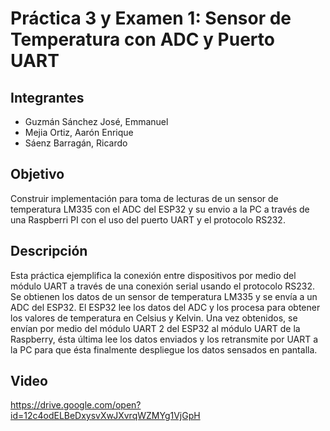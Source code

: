 # Práctica 3 y Examen 1: Sensor de Temperatura con ADC y Puerto UART

## Integrantes

* Guzmán Sánchez José, Emmanuel
* Mejia Ortiz, Aarón Enrique
* Sáenz Barragán, Ricardo

## Objetivo
Construir implementación para toma de lecturas de un sensor de temperatura LM335 con el ADC del ESP32 y su envio
a la PC a través de una Raspberri PI con el uso del puerto UART y el protocolo RS232.

## Descripción
Esta práctica ejemplifica la conexión entre dispositivos por medio del módulo UART a través de una conexión serial 
usando el protocolo RS232. Se obtienen los datos de un sensor de temperatura LM335 y se envía a un ADC del ESP32.
El ESP32 lee los datos del ADC y los procesa para obtener los valores de temperatura en Celsius y Kelvin. Una vez obtenidos, se envían por medio del módulo UART 2 del ESP32 al módulo UART de la Raspberry, ésta última lee los datos enviados y los retransmite por UART a la PC para que ésta finalmente despliegue los datos sensados en pantalla.

## Video

https://drive.google.com/open?id=12c4odELBeDxysvXwJXvrqWZMYg1VjGpH